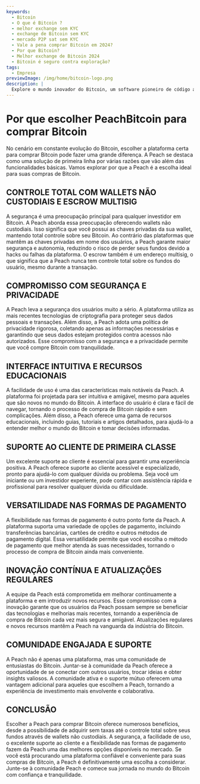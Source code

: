 ```yaml
---
keywords:
  - Bitcoin
  - O que é Bitcoin ?
  - melhor exchange sem KYC
  - exchange de Bitcoin sem KYC
  - mercado P2P sat sem KYC
  - Vale a pena comprar Bitcoin em 2024?
  - Por que Bitcoin?
  - Melhor exchange de Bitcoin 2024
  - Bitcoin é seguro contra exploração?
tags:
  - Empresa
previewImage: /img/home/bitcoin-logo.png
description: |
  Explore o mundo inovador do Bitcoin, um software pioneiro de código aberto que facilita uma moeda digital e descentralizada através de uma rede global.
---
```


# Por que escolher PeachBitcoin para comprar Bitcoin

No cenário em constante evolução do Bitcoin, escolher a plataforma certa para comprar Bitcoin pode fazer uma grande diferença. A Peach se destaca como uma solução de primeira linha por várias razões que vão além das funcionalidades básicas. Vamos explorar por que a Peach é a escolha ideal para suas compras de Bitcoin.

## CONTROLE TOTAL COM WALLETS NÃO CUSTODIAIS E ESCROW MULTISIG

A segurança é uma preocupação principal para qualquer investidor em Bitcoin. A Peach aborda essa preocupação oferecendo wallets não custodiais. Isso significa que você possui as chaves privadas da sua wallet, mantendo total controle sobre seu Bitcoin. Ao contrário das plataformas que mantêm as chaves privadas em nome dos usuários, a Peach garante maior segurança e autonomia, reduzindo o risco de perder seus fundos devido a hacks ou falhas da plataforma. O escrow também é um endereço multisig, o que significa que a Peach nunca tem controle total sobre os fundos do usuário, mesmo durante a transação.

## COMPROMISSO COM SEGURANÇA E PRIVACIDADE

A Peach leva a segurança dos usuários muito a sério. A plataforma utiliza as mais recentes tecnologias de criptografia para proteger seus dados pessoais e transações. Além disso, a Peach adota uma política de privacidade rigorosa, coletando apenas as informações necessárias e garantindo que seus dados estejam protegidos contra acessos não autorizados. Esse compromisso com a segurança e a privacidade permite que você compre Bitcoin com tranquilidade.

## INTERFACE INTUITIVA E RECURSOS EDUCACIONAIS

A facilidade de uso é uma das características mais notáveis da Peach. A plataforma foi projetada para ser intuitiva e amigável, mesmo para aqueles que são novos no mundo do Bitcoin. A interface do usuário é clara e fácil de navegar, tornando o processo de compra de Bitcoin rápido e sem complicações. Além disso, a Peach oferece uma gama de recursos educacionais, incluindo guias, tutoriais e artigos detalhados, para ajudá-lo a entender melhor o mundo do Bitcoin e tomar decisões informadas.

## SUPORTE AO CLIENTE DE PRIMEIRA CLASSE

Um excelente suporte ao cliente é essencial para garantir uma experiência positiva. A Peach oferece suporte ao cliente acessível e especializado, pronto para ajudá-lo com qualquer dúvida ou problema. Seja você um iniciante ou um investidor experiente, pode contar com assistência rápida e profissional para resolver qualquer dúvida ou dificuldade.

## VERSATILIDADE NAS FORMAS DE PAGAMENTO

A flexibilidade nas formas de pagamento é outro ponto forte da Peach. A plataforma suporta uma variedade de opções de pagamento, incluindo transferências bancárias, cartões de crédito e outros métodos de pagamento digital. Essa versatilidade permite que você escolha o método de pagamento que melhor atenda às suas necessidades, tornando o processo de compra de Bitcoin ainda mais conveniente.

## INOVAÇÃO CONTÍNUA E ATUALIZAÇÕES REGULARES

A equipe da Peach está comprometida em melhorar continuamente a plataforma e em introduzir novos recursos. Esse compromisso com a inovação garante que os usuários da Peach possam sempre se beneficiar das tecnologias e melhorias mais recentes, tornando a experiência de compra de Bitcoin cada vez mais segura e amigável. Atualizações regulares e novos recursos mantêm a Peach na vanguarda da indústria do Bitcoin.

## COMUNIDADE ENGAJADA E SUPORTE

A Peach não é apenas uma plataforma, mas uma comunidade de entusiastas do Bitcoin. Juntar-se à comunidade da Peach oferece a oportunidade de se conectar com outros usuários, trocar ideias e obter insights valiosos. A comunidade ativa e o suporte mútuo oferecem uma vantagem adicional para aqueles que escolhem a Peach, tornando a experiência de investimento mais envolvente e colaborativa.

## CONCLUSÃO

Escolher a Peach para comprar Bitcoin oferece numerosos benefícios, desde a possibilidade de adquirir sem taxas até o controle total sobre seus fundos através de wallets não custodiais. A segurança, a facilidade de uso, o excelente suporte ao cliente e a flexibilidade nas formas de pagamento fazem da Peach uma das melhores opções disponíveis no mercado. Se você está procurando uma plataforma confiável e conveniente para suas compras de Bitcoin, a Peach é definitivamente uma escolha a considerar. Junte-se à comunidade Peach e comece sua jornada no mundo do Bitcoin com confiança e tranquilidade.